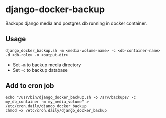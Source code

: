 # django-docker-backup
Backups django media and postgres db running in docker container.
 
## Usage
```
django_docker_backup.sh -m <media-volume-name> -c <db-container-name> -d <db-role> -o <output-dir>
```
- Set `-m`  to backup media directory
- Set `-c`  to backup database 

## Add to cron job
```
echo "/usr/bin/django_docker_backup.sh -o /srv/backups/ -c my_db_container -m my_media_volume" > /etc/cron.daily/django_docker_backup
chmod +x /etc/cron.daily/django_docker_backup
```
